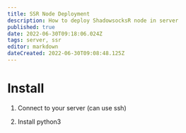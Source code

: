 ```yaml
---
title: SSR Node Deployment
description: How to deploy ShadowsocksR node in server
published: true
date: 2022-06-30T09:18:06.024Z
tags: server, ssr
editor: markdown
dateCreated: 2022-06-30T09:08:48.125Z
---
```


# Install

1. Connect to your server (can use ssh)

2. Install python3 
